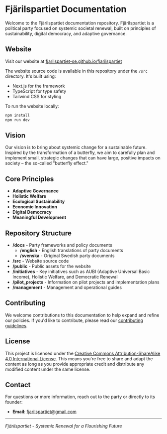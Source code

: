 # Fjärilspartiet Documentation

Welcome to the Fjärilspartiet documentation repository. Fjärilspartiet is a political party focused on systemic societal renewal, built on principles of sustainability, digital democracy, and adaptive governance.

## Website

Visit our website at [fjarilspartiet-se.github.io/fjarilspartiet](https://fjarilspartiet-se.github.io/fjarilspartiet/)

The website source code is available in this repository under the `/src` directory. It's built using:
- Next.js for the framework
- TypeScript for type safety
- Tailwind CSS for styling

To run the website locally:
```bash
npm install
npm run dev
```

## Vision

Our vision is to bring about systemic change for a sustainable future. Inspired by the transformation of a butterfly, we aim to carefully plan and implement small, strategic changes that can have large, positive impacts on society – the so-called "butterfly effect."

## Core Principles

- **Adaptive Governance**
- **Holistic Welfare**
- **Ecological Sustainability**
- **Economic Innovation**
- **Digital Democracy**
- **Meaningful Development**

## Repository Structure

- **/docs** - Party frameworks and policy documents
  - **/english** - English translations of party documents
  - **/svenska** - Original Swedish party documents
- **/src** - Website source code
- **/public** - Public assets for the website
- **/initiatives** - Key initiatives such as AUBI (Adaptive Universal Basic Income), Holistic Welfare, and Democratic Renewal
- **/pilot_projects** - Information on pilot projects and implementation plans
- **/management** - Management and operational guides

## Contributing

We welcome contributions to this documentation to help expand and refine our policies. If you'd like to contribute, please read our [contributing guidelines](CONTRIBUTING.md).

## License

This project is licensed under the [Creative Commons Attribution-ShareAlike 4.0 International License](LICENSE). This means you're free to share and adapt the content as long as you provide appropriate credit and distribute any modified content under the same license.

## Contact

For questions or more information, reach out to the party or directly to its founder:

- **Email**: fjarilspartiet@gmail.com

---
*Fjärilspartiet - Systemic Renewal for a Flourishing Future*

